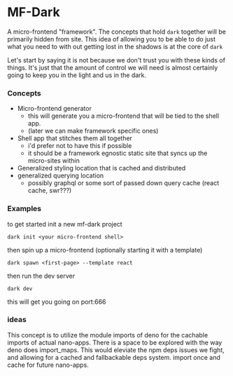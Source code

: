 # MF-Dark

A micro-frontend "framework". The concepts that hold `dark` together will be primarily hidden from site.
This idea of allowing you to be able to do just what you need to with out getting lost in the shadows is at the core of `dark`

Let's start by saying it is not because we don't trust you with these kinds of things. It's just that the amount of control we
will need is almost certainly going to keep you in the light and us in the dark.

### Concepts

- Micro-frontend generator
  - this will generate you a micro-frontend that will be tied to the shell app.
  - (later we can make framework specific ones)
- Shell app that stitches them all together
  - i'd prefer not to have this if possible
  - it should be a framework egnostic static site that syncs up the micro-sites within
- Generalized styling location that is cached and distributed
- generalized querying location
  - possibly graphql or some sort of passed down query cache (react cache, swr???)

### Examples

to get started init a new mf-dark project

`dark init <your micro-frontend shell>`

then spin up a micro-frontend
(optionally starting it with a template)

`dark spawn <first-page> --template react`

then run the dev server

`dark dev`

this will get you going on port:666

### ideas

This concept is to utilize the module imports of deno for the cachable imports of actual nano-apps.
There is a space to be explored with the way deno does import_maps. This would eleviate the npm deps
issues we fight, and allowing for a cached and fallbackable deps system. import once and cache for
future nano-apps.
